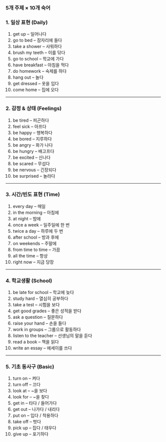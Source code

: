 ### **5개 주제 × 10개 숙어**

### 1. **일상 표현 (Daily)**

1. get up – 일어나다
2. go to bed – 잠자리에 들다
3. take a shower – 샤워하다
4. brush my teeth – 이를 닦다
5. go to school – 학교에 가다
6. have breakfast – 아침을 먹다
7. do homework – 숙제를 하다
8. hang out – 놀다
9. get dressed – 옷을 입다
10. come home – 집에 오다

---

### 2. **감정 & 상태 (Feelings)**

1. be tired – 피곤하다
2. feel sick – 아프다
3. be happy – 행복하다
4. be bored – 지루하다
5. be angry – 화가 나다
6. be hungry – 배고프다
7. be excited – 신나다
8. be scared – 무섭다
9. be nervous – 긴장되다
10. be surprised – 놀라다

---

### 3. **시간/빈도 표현 (Time)**

1. every day – 매일
2. in the morning – 아침에
3. at night – 밤에
4. once a week – 일주일에 한 번
5. twice a day – 하루에 두 번
6. after school – 방과 후에
7. on weekends – 주말에
8. from time to time – 가끔
9. all the time – 항상
10. right now – 지금 당장

---

### 4. **학교생활 (School)**

1. be late for school – 학교에 늦다
2. study hard – 열심히 공부하다
3. take a test – 시험을 보다
4. get good grades – 좋은 성적을 받다
5. ask a question – 질문하다
6. raise your hand – 손을 들다
7. work in groups – 그룹으로 활동하다
8. listen to the teacher – 선생님의 말을 듣다
9. read a book – 책을 읽다
10. write an essay – 에세이를 쓰다

---

### 5. **기초 동사구 (Basic)**

1. turn on – 켜다
2. turn off – 끄다
3. look at – ~을 보다
4. look for – ~을 찾다
5. get in – 타다 / 들어가다
6. get out – 나가다 / 내리다
7. put on – 입다 / 착용하다
8. take off – 벗다
9. pick up – 집다 / 태우다
10. give up – 포기하다